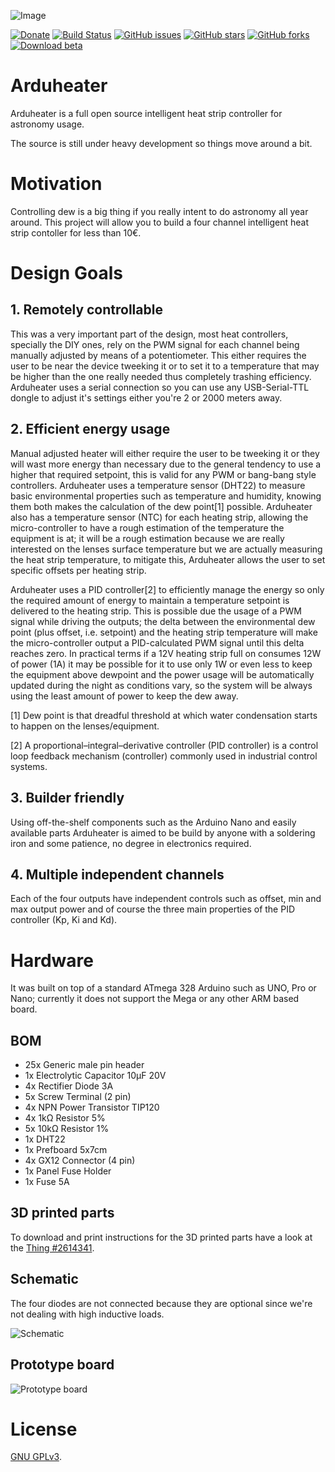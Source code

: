 ![Image](https://github.com/jbrazio/arduheater/blob/master/doc/wiki/logo.png)

[![Donate](https://img.shields.io/badge/donate-a_beer-red.svg)](https://www.paypal.com/cgi-bin/webscr?cmd=_s-xclick&hosted_button_id=D5XZ7QFLP8LXE) [![Build Status](https://travis-ci.org/jbrazio/arduheater.svg?branch=master)](https://travis-ci.org/jbrazio/arduheater) [![GitHub issues](https://img.shields.io/github/issues/jbrazio/arduheater.svg)](https://github.com/jbrazio/arduheater/issues) [![GitHub stars](https://img.shields.io/github/stars/jbrazio/arduheater.svg)](https://github.com/jbrazio/arduheater/stargazers) [![GitHub forks](https://img.shields.io/github/forks/jbrazio/arduheater.svg)](https://github.com/jbrazio/arduheater/network) [![Download beta](https://img.shields.io/badge/download-latest_beta-yellow.svg)](https://github.com/jbrazio/arduheater/archive/master.zip)


# Arduheater
Arduheater is a full open source intelligent heat strip controller for astronomy usage.

The source is still under heavy development so things move around a bit.


# Motivation
Controlling dew is a big thing if you really intent to do astronomy all year around.
This project will allow you to build a four channel intelligent heat strip contoller for less than 10€.


# Design Goals

## 1. Remotely controllable
This was a very important part of the design, most heat controllers, specially the DIY ones, rely on the PWM signal for each channel being manually adjusted by means of a potentiometer. This either requires the user to be near the device tweeking it or to set it to a temperature that may be higher than the one really needed thus completely trashing efficiency. Arduheater uses a serial connection so you can use any USB-Serial-TTL dongle to adjust it's settings either you're 2 or 2000 meters away.

## 2. Efficient energy usage
Manual adjusted heater will either require the user to be tweeking it or they will wast more energy than necessary due to the general tendency to use a higher that required setpoint, this is valid for any PWM or bang-bang style controllers. Arduheater uses a temperature sensor (DHT22) to measure basic environmental properties such as temperature and humidity, knowing them both makes the calculation of the dew point[1] possible. Arduheater also has a temperature sensor (NTC) for each heating strip, allowing the micro-controller to have a rough estimation of the temperature the equipment is at; it will be a rough estimation because we are really interested on the lenses surface temperature but we are actually measuring the heat strip temperature, to mitigate this, Arduheater allows the user to set specific offsets per heating strip.

Arduheater uses a PID controller[2] to efficiently manage the energy so only the required amount of energy to maintain a temperature setpoint is delivered to the heating strip. This is possible due the usage of a PWM signal while driving the outputs; the delta between the environmental dew point (plus offset, i.e. setpoint) and the heating strip temperature will make the micro-controller output a PID-calculated PWM signal until this delta reaches zero. In practical terms if a 12V heating strip full on consumes 12W of power (1A) it may be possible for it to use only 1W or even less to keep the equipment above dewpoint and the power usage will be automatically updated during the night as conditions vary, so the system will be always using the least amount of power to keep the dew away.

[1] Dew point is that dreadful threshold at which water condensation starts to happen on the lenses/equipment.

[2] A proportional–integral–derivative controller (PID controller) is a control loop feedback mechanism (controller) commonly used in industrial control systems.

## 3. Builder friendly
Using off-the-shelf components such as the Arduino Nano and easily available parts Arduheater is aimed to be build by anyone with a soldering iron and some patience, no degree in electronics required.

## 4. Multiple independent channels
Each of the four outputs have independent controls such as offset, min and max output power and of course the three main properties of the PID controller (Kp, Ki and Kd).



# Hardware
It was built on top of a standard ATmega 328 Arduino such as UNO, Pro or Nano; currently it does not support the Mega or any other ARM based board.

## BOM

- 25x Generic male pin header
- 1x Electrolytic Capacitor 10µF 20V
- 4x Rectifier Diode 3A
- 5x Screw Terminal (2 pin)
- 4x NPN Power Transistor TIP120
- 4x 1kΩ Resistor 5%
- 5x 10kΩ Resistor 1%
- 1x DHT22
- 1x Prefboard 5x7cm
- 4x GX12 Connector (4 pin)
- 1x Panel Fuse Holder
- 1x Fuse 5A

## 3D printed parts
To download and print instructions for the 3D printed parts have a look at the [Thing #2614341][2614341].

[2614341]: https://www.thingiverse.com/thing:2614341


## Schematic
The four diodes are not connected because they are optional since we're not dealing with high inductive loads.

![Schematic](https://github.com/jbrazio/arduheater/blob/master/doc/schematic-power_schem.jpg)

## Prototype board

![Prototype board](https://github.com/jbrazio/arduheater/blob/master/doc/schematic-power_bb.jpg)


# License
[GNU GPLv3](./LICENSE).

